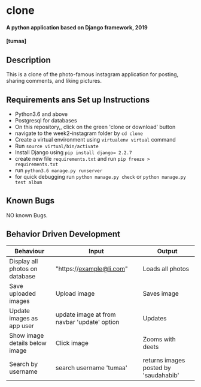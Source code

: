 # clone
#### A python application based on Django framework, 2019
####  **[tumaa]**
## Description
This is a clone of the photo-famous instagram application for posting, sharing comments, and liking pictures.
## Requirements ans Set up Instructions
* Python3.6 and above
* Postgresql for databases
* On this repository,, click on the green 'clone or download' button
* navigate to the week2-instagram folder by `cd clone`
* Create a virtual environment using `virtualenv virtual` command
* Run `source virtual/bin/activate`
* Install Django  using `pip install django= 2.2.7`
* create new file `requirements.txt` and run `pip freeze > requirements.txt`
* run `python3.6 manage.py runserver `
* for quick debugging run `python manage.py check` or  `python manage.py test album`
## Known Bugs
NO known Bugs.
## Behavior Driven Development

| Behaviour| Input | Output |
| ------------- | ----------------- | ------------------ |
| Display all photos on database  | "https://example@li.com"   | Loads all photos  |
| Save uploaded images | Upload image | Saves image |
| Update images as app user | update image at from navbar 'update' option | Updates |
| Show image details below image | Click image | Zooms with deets |
| Search by username| search username 'tumaa'| returns images posted by 'saudahabib' |



<!-- ## Technologies and Main Languages Used
* Python
* Bootstrap
* WhiteNoise
* Django
* PostgreSQL Database
* JavaScript
* CSS


## Support and contact details
Please reach out to me at 'katanahussein17@yahoo.com' for any queries concerning this or any other code.
### License
MIT LICENSE   TUMAA[2019] -->